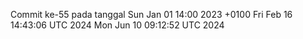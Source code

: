 Commit ke-55 pada tanggal Sun Jan 01 14:00 2023 +0100
Fri Feb 16 14:43:06 UTC 2024
Mon Jun 10 09:12:52 UTC 2024
